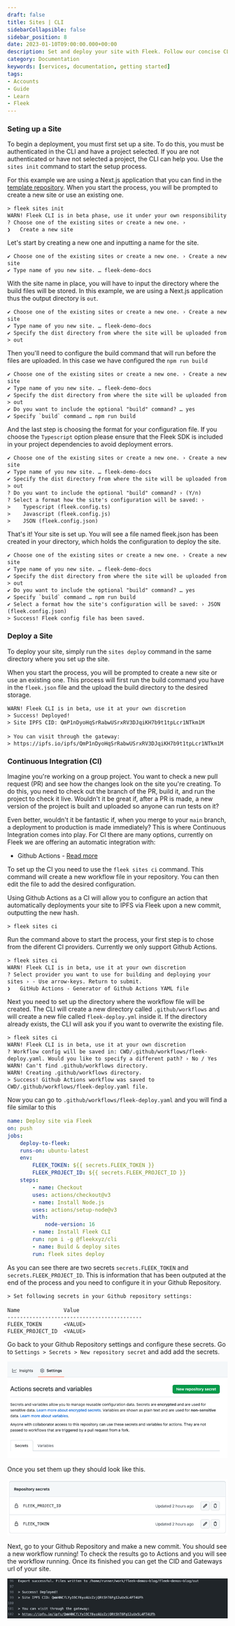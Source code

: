 ```yaml
---
draft: false
title: Sites | CLI
sidebarCollapsible: false
sidebar_position: 8
date: 2023-01-10T09:00:00.000+00:00
description: Set and deploy your site with Fleek. Follow our concise CLI guide to create your site and leverage GitHub Actions to automate IPFS deployments through Continuous Integration.
category: Documentation
keywords: [services, documentation, getting started]
tags:
- Accounts
- Guide
- Learn
- Fleek
---
```


### Seting up a Site

To begin a deployment, you must first set up a site. To do this, you must be authenticated in the CLI and have a project selected. If you are not authenticated or have not selected a project, the CLI can help you. Use the `sites init` command to start the setup process.

For this example we are using a Next.js application that you can find in the [template repository](https://github.com/fleekxyz/templates/tree/main/example-apps).
When you start the process, you will be prompted to create a new site or use an existing one. 

```shellscript filename="Initializing a site" copy
> fleek sites init
WARN! Fleek CLI is in beta phase, use it under your own responsibility
? Choose one of the existing sites or create a new one. › 
❯   Create a new site
```

Let's start by creating a new one and inputting a name for the site. 

```shellscript filename="Initializing a site" copy
✔ Choose one of the existing sites or create a new one. › Create a new site
✔ Type name of you new site. … fleek-demo-docs
```

With the site name in place, you will have to input the directory where the build files will be stored. In this example, we are using a Next.js application thus the output directory is `out`.

```shellscript filename="Initializing a site" copy
✔ Choose one of the existing sites or create a new one. › Create a new site
✔ Type name of you new site. … fleek-demo-docs
✔ Specify the dist directory from where the site will be uploaded from > out
```

Then you'll need to configure the build command that will run before the files are uploaded. In this case we have configured the `npm run build`

```shellscript filename="Initializing a site" copy
✔ Choose one of the existing sites or create a new one. › Create a new site
✔ Type name of you new site. … fleek-demo-docs
✔ Specify the dist directory from where the site will be uploaded from > out 
✔ Do you want to include the optional "build" command? … yes
✔ Specify `build` command … npm run build
```

And the last step is choosing the format for your configuration file. If you choose the `Typescript` option please ensure that the Fleek SDK is included in your project dependencies to avoid deployment errors.

```shellscript filename="Initializing a site" copy
✔ Choose one of the existing sites or create a new one. › Create a new site
✔ Type name of you new site. … fleek-demo-docs
✔ Specify the dist directory from where the site will be uploaded from > out 
? Do you want to include the optional "build" command? › (Y/n)
? Select a format how the site's configuration will be saved: ›
>    Typescript (fleek.config.ts)
>    Javascript (fleek.config.js)
>    JSON (fleek.config.json)
```

That's it! Your site is set up. You will see a file named fleek.json has been created in your directory, which holds the configuration to deploy the site.

```shellscript filename="Initializing a site" copy
✔ Choose one of the existing sites or create a new one. › Create a new site
✔ Type name of you new site. … fleek-demo-docs
✔ Specify the dist directory from where the site will be uploaded from > out 
✔ Do you want to include the optional "build" command? … yes
✔ Specify `build` command … npm run build
✔ Select a format how the site's configuration will be saved: › JSON (fleek.config.json)
> Success! Fleek config file has been saved.
```

### Deploy a Site

To deploy your site, simply run the `sites deploy` command in the same directory where you set up the site.

 When you start the process, you will be prompted to create a new site or use an existing one. This process will first run the build command you have in the `fleek.json` file and the upload the build directory to the desired storage.

```shellscript filename="Deploying a site" copy
WARN! Fleek CLI is in beta, use it at your own discretion
> Success! Deployed!
> Site IPFS CID: QmP1nDyoHqSrRabwUSrxRV3DJqiKH7b9t1tpLcr1NTkm1M

> You can visit through the gateway:
> https://ipfs.io/ipfs/QmP1nDyoHqSrRabwUSrxRV3DJqiKH7b9t1tpLcr1NTkm1M
```

### Continuous Integration (CI)

Imagine you're working on a group project. You want to check a new pull request (PR) and see how the changes look on the site you're creating. To do this, you need to check out the branch of the PR, build it, and run the project to check it live. Wouldn't it be great if, after a PR is made, a new version of the project is built and uploaded so anyone can run tests on it?

Even better, wouldn't it be fantastic if, when you merge to your `main` branch, a deployment to production is made immediately? This is where Continuous Integration comes into play. For CI there are many options, currently on Fleek we are offering an automatic integration with:

- Github Actions - [Read more](https://github.com/features/actions)

To set up the CI you need to use the `fleek sites ci` command. This command will create a new workflow file in your repository. You can then edit the file to add the desired configuration.

Using Github Actions as a CI will allow you to configure an action that automatically deployments your site to IPFS via Fleek upon a new commit, outputting the new hash.

```shellscript filename="Seting up a CI" copy
> fleek sites ci
```

Run the command above to start the process, your first step is to chose from the diferent CI providers. Currently we only support Github Actions.

```shellscript filename="Seting up a CI" copy
> fleek sites ci
WARN! Fleek CLI is in beta, use it at your own discretion
? Select provider you want to use for building and deploying your sites › - Use arrow-keys. Return to submit.
❯   GitHub Actions - Generator of Github Actions YAML file
```

Next you need to set up the directory where the workflow file will be created. The CLI will create a new directory called `.github/workflows` and will create a new file called `fleek-deploy.yml` inside it. If the directory already exists, the CLI will ask you if you want to overwrite the existing file.

```shellscript filename="Seting up a CI" copy
> fleek sites ci
WARN! Fleek CLI is in beta, use it at your own discretion
? Workflow config will be saved in: CWD/.github/workflows/fleek-deploy.yaml. Would you like to specify a different path? › No / Yes
WARN! Can't find .github/workflows directory.
WARN! Creating .github/workflows directory. 
> Success! Github Actions workflow was saved to CWD/.github/workflows/fleek-deploy.yaml file.
```

Now you can go to `.github/workflows/fleek-deploy.yaml` and you will find a file similar to this

```yaml filename="fleek-deploy.yaml" copy
name: Deploy site via Fleek
on: push
jobs:
    deploy-to-fleek:
    runs-on: ubuntu-latest
    env:
        FLEEK_TOKEN: ${{ secrets.FLEEK_TOKEN }}
        FLEEK_PROJECT_ID: ${{ secrets.FLEEK_PROJECT_ID }}
    steps:
        - name: Checkout
        uses: actions/checkout@v3
        - name: Install Node.js
        uses: actions/setup-node@v3
        with:
            node-version: 16
        - name: Install Fleek CLI
        run: npm i -g @fleekxyz/cli
        - name: Build & deploy sites
        run: fleek sites deploy
```

As you can see there are two secrets `secrets.FLEEK_TOKEN` and `secrets.FLEEK_PROJECT_ID`. This is information that has been outputed at the end of the process and you need to configure it in your Github Repository.

``` shellscript filename="Github Secrets"
> Set following secrets in your Github repository settings:

Name              Value                    
-------------------------------------------
FLEEK_TOKEN       <VALUE>
FLEEK_PROJECT_ID  <VALUE>

```

Go back to your Github Repository settings and configure these secrets. Go to `Settings > Secrets > New repository secret` and add add the secrets.

![GHA-Secrets](../images/gha-secrets.png)

Once you set them up they should look like this.

![GHA-Secrets-2](../images/gha-secrets-2.png)

Next, go to your Github Repository and make a new commit. You should see a new workflow running! To check the results go to Actions and you will see the workflow running. Once its finished you can get the CID and Gateways url of your site.

![GHA-Workflow](../images/gha-workflow.png)
